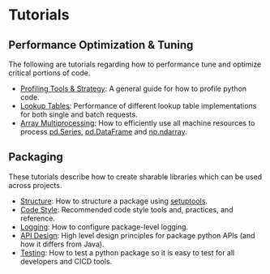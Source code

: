 # Tutorials


## Performance Optimization & Tuning

The following are tutorials regarding how to performance tune and optimize 
critical portions of code.

- [Profiling Tools & Strategy](tutorials/performance/profiling_tools.md): A 
  general guide for how to profile python code.
- [Lookup Tables](tutorials/performance/lookup_tables.md): Performance of 
  different lookup table implementations for both  single and batch requests.
- [Array Multiprocessing](tutorials/performance/array_multiprocessing.md): How
  to efficiently use all machine resources to process [pd.Series], 
  [pd.DataFrame] and [np.ndarray].


## Packaging

These tutorials describe how to create sharable libraries which can be used 
across projects.

- [Structure](tutorials/packaging/structure.md): How to structure a package 
  using [setuptools].
- [Code Style](tutorials/packaging/code_style.md): Recommended code style tools
  and, practices, and reference.
- [Logging](tutorials/packaging/logging.md): How to configure package-level 
  logging.
- [API Design](tutorials/packaging/api_design.md): High level design principles
  for package python APIs (and how it differs from Java).
- [Testing](tutorials/packaging/testing.md): How to test a python package so
  it is easy to test for all developers and CICD tools.


[setuptools]: https://setuptools.readthedocs.io/en/latest/
[pd.Series]: https://pandas.pydata.org/pandas-docs/stable/reference/api/pandas.Series.html
[pd.Dataframe]: https://pandas.pydata.org/pandas-docs/stable/reference/api/pandas.DataFrame.html
[np.ndarray]: https://docs.scipy.org/doc/numpy/reference/generated/numpy.ndarray.html
